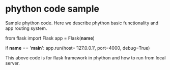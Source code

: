 # phython code sample 
Sample phython code.
Here we describe phython basic functionality and app routing system.

from flask import Flask
app = Flask(__name__)

if __name__ == '__main__':
    app.run(host='127.0.0.1', port=4000, debug=True)

This above code is for flask framework in phython and how to run from local server.
